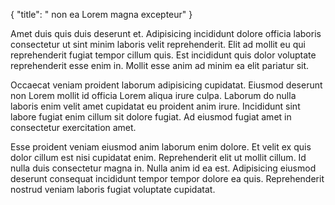 {
  "title": " non ea Lorem magna excepteur"
}

Amet duis quis duis deserunt et. Adipisicing incididunt dolore officia laboris consectetur ut sint minim laboris velit reprehenderit. Elit ad mollit eu qui reprehenderit fugiat tempor cillum quis. Est incididunt quis dolor voluptate reprehenderit esse enim in. Mollit esse anim ad minim ea elit pariatur sit.

Occaecat veniam proident laborum adipisicing cupidatat. Eiusmod deserunt non Lorem mollit id officia Lorem aliqua irure culpa. Laborum do nulla laboris enim velit amet cupidatat eu proident anim irure. Incididunt sint labore fugiat enim cillum sit dolore fugiat. Ad eiusmod fugiat amet in consectetur exercitation amet.

Esse proident veniam eiusmod anim laborum enim dolore. Et velit ex quis dolor cillum est nisi cupidatat enim. Reprehenderit elit ut mollit cillum. Id nulla duis consectetur magna in. Nulla anim id ea est. Adipisicing eiusmod deserunt consequat incididunt tempor tempor dolore ea quis. Reprehenderit nostrud veniam laboris fugiat voluptate cupidatat.